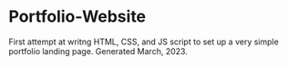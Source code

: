 # Portfolio-Website
First attempt at writng HTML, CSS, and JS script to set up a very simple portfolio landing page. Generated March, 2023.
